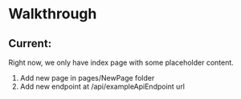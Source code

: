 # Walkthrough
## Current:
Right now, we only have index page with some placeholder content. 

1. Add new page in pages/NewPage folder
2. Add new endpoint at /api/exampleApiEndpoint url
